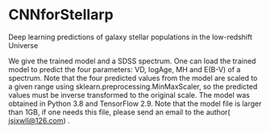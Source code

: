 # CNNforStellarp
Deep learning predictions of galaxy stellar populations in the low-redshift Universe

We give the trained model and a SDSS spectrum. One can load the trained model to predict the four parameters: VD, logAge, MH and E(B-V)  of a spectrum.
Note that the four predicted values from the model are scaled to a given range using sklearn.preprocessing.MinMaxScaler, so the predicted values must be inverse transformed to the original scale.
The model was obtained in Python 3.8 and TensorFlow 2.9.
Note that the model file is larger than 1GB, if one needs this file, please send an email to the author( jsjxwll@126.com) .

